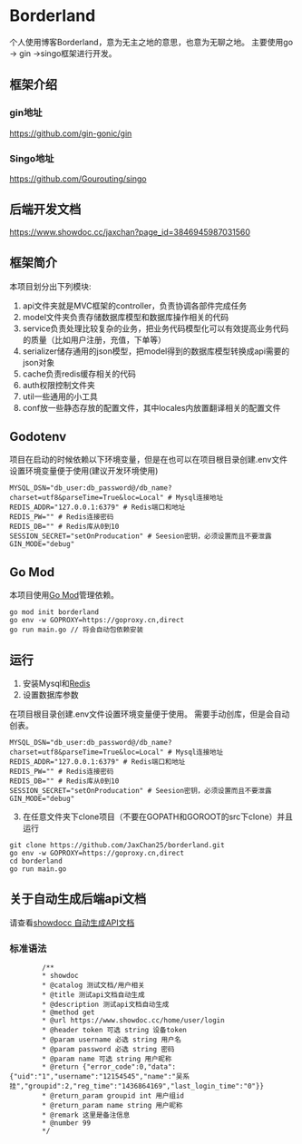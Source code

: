 # Borderland

个人使用博客Borderland，意为无主之地的意思，也意为无聊之地。
主要使用go -> gin ->singo框架进行开发。

## 框架介绍

### gin地址
https://github.com/gin-gonic/gin

### Singo地址
https://github.com/Gourouting/singo

## 后端开发文档
https://www.showdoc.cc/jaxchan?page_id=3846945987031560

## 框架简介

本项目划分出下列模块:

1. api文件夹就是MVC框架的controller，负责协调各部件完成任务
2. model文件夹负责存储数据库模型和数据库操作相关的代码
3. service负责处理比较复杂的业务，把业务代码模型化可以有效提高业务代码的质量（比如用户注册，充值，下单等）
4. serializer储存通用的json模型，把model得到的数据库模型转换成api需要的json对象
5. cache负责redis缓存相关的代码
6. auth权限控制文件夹
7. util一些通用的小工具
8. conf放一些静态存放的配置文件，其中locales内放置翻译相关的配置文件

## Godotenv

项目在启动的时候依赖以下环境变量，但是在也可以在项目根目录创建.env文件设置环境变量便于使用(建议开发环境使用)

```shell
MYSQL_DSN="db_user:db_password@/db_name?charset=utf8&parseTime=True&loc=Local" # Mysql连接地址
REDIS_ADDR="127.0.0.1:6379" # Redis端口和地址
REDIS_PW="" # Redis连接密码
REDIS_DB="" # Redis库从0到10
SESSION_SECRET="setOnProducation" # Seesion密钥，必须设置而且不要泄露
GIN_MODE="debug"
```

## Go Mod

本项目使用[Go Mod](https://github.com/golang/go/wiki/Modules)管理依赖。

```shell
go mod init borderland
go env -w GOPROXY=https://goproxy.cn,direct
go run main.go // 将会自动包依赖安装
```

## 运行

1. 安装Mysql和[Redis](https://blog.csdn.net/weixin_40976261/article/details/89854520)
2. 设置数据库参数

在项目根目录创建.env文件设置环境变量便于使用。
需要手动创库，但是会自动创表。

```shell
MYSQL_DSN="db_user:db_password@/db_name?charset=utf8&parseTime=True&loc=Local" # Mysql连接地址
REDIS_ADDR="127.0.0.1:6379" # Redis端口和地址
REDIS_PW="" # Redis连接密码
REDIS_DB="" # Redis库从0到10
SESSION_SECRET="setOnProducation" # Seesion密钥，必须设置而且不要泄露
GIN_MODE="debug"
```

3. 在任意文件夹下clone项目（不要在GOPATH和GOROOT的src下clone）并且运行
```shell
git clone https://github.com/JaxChan25/borderland.git
go env -w GOPROXY=https://goproxy.cn,direct
cd borderland
go run main.go
```

## 关于自动生成后端api文档
请查看[showdocc 自动生成API文档](https://www.showdoc.cc/page/741656402509783)

### 标准语法
```
        /**
        * showdoc
        * @catalog 测试文档/用户相关
        * @title 测试api文档自动生成
        * @description 测试api文档自动生成
        * @method get
        * @url https://www.showdoc.cc/home/user/login
        * @header token 可选 string 设备token 
        * @param username 必选 string 用户名 
        * @param password 必选 string 密码  
        * @param name 可选 string 用户昵称  
        * @return {"error_code":0,"data":{"uid":"1","username":"12154545","name":"吴系挂","groupid":2,"reg_time":"1436864169","last_login_time":"0"}}
        * @return_param groupid int 用户组id
        * @return_param name string 用户昵称
        * @remark 这里是备注信息
        * @number 99
        */
```
